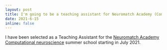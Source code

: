 ```yaml
---
layout: post
title: I'm going to be a teaching assistant for Neuromatch Academy (Computational neuroscience)!
date: 2021-6-15
inline: false
---
```


I have been selected as a Teaching Assistant for the [Neuromatch Academy Computational neuroscience](https://compneuro.neuromatch.io/tutorials/intro.html) summer school starting in July 2021.  